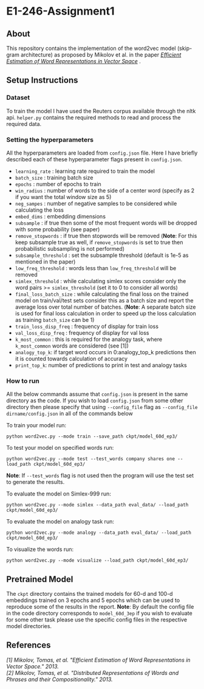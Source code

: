 # E1-246-Assignment1

## About
This repository contains the implementation of the word2vec model (skip-gram architecture) as proposed by Mikolov et al. in the paper *[Efficient Estimation of Word Representations in Vector Space](https://arxiv.org/pdf/1301.3781.pdf)* .

## Setup Instructions

### Dataset
To train the model I have used the Reuters corpus available through the nltk api. `helper.py` contains the required methods to read and process the required data. 

### Setting the hyperparameters
All the hyperparameters are loaded from `config.json` file. Here I have briefly described each of these hyperparameter flags present in `config.json`.
* `learning_rate` : learning rate required to train the model
* `batch_size` : training batch size
* `epochs` : number of epochs to train
* `win_radius` : number of words to the side of a center word (specify as 2 if you want the total window size as 5)
* `neg_sampes` : number of negative samples to be considered while calculating the loss
* `embed_dims` : embedding dimensions
* `subsample` : if true then some of the most frequent words will be dropped with some probability (see paper)
* `remove_stopwords` : if true then stopwords will be removed (**Note**: For this keep subsample true as well, if `remove_stopwords` is set to true then probabilistic subsampling is not performed)
* `subsample_threshold` : set the subsample threshold (default is 1e-5 as mentioned in the paper)
* `low_freq_threshold` : words less than `low_freq_threshold` will be removed
* `simlex_threshold` : while calculating simlex scores consider only the word pairs >= `simlex_threshold` (set it to 0 to consider all words)
* `final_loss_batch_size` : while calculating the final loss on the trained model on train/val/test sets consider this as a batch size and report the average loss over total number of batches. (**Note**: A separate batch size is used for final loss calculation in order to speed up the loss calculation as training `batch_size` can be 1)
* `train_loss_disp_freq` : frequency of display for train loss
* `val_loss_disp_freq` : frequency of display for val loss
* `k_most_common` : this is required for the analogy task, where `k_most_common` words are considered (see [1])
* `analogy_top_k`: if target word occurs in 0:analogy_top_k predictions then it is counted towards calculation of accuracy
* `print_top_k`: number of predictions to print in test and analogy tasks
### How to run

All the below commands assume that `config.json` is present in the same directory as the code. If you wish to load `config.json` from some other directory then please specify that using `--config_file` flag as `--config_file dirname/config.json` in all of the commands below

To train your model run:
```
python word2vec.py --mode train --save_path ckpt/model_60d_ep3/ 
```
To test your model on specified words run:
```
python word2vec.py --mode test --test_words company shares one --load_path ckpt/model_60d_ep3/ 
```
**Note**: If `--test_words` flag is not used then the program will use the test set to generate the results.

To evaluate the model on Simlex-999 run:
```
python word2vec.py --mode simlex --data_path eval_data/ --load_path ckpt/model_60d_ep3/
```
To evaluate the model on analogy task run:
```
python word2vec.py --mode analogy --data_path eval_data/ --load_path ckpt/model_60d_ep3/
```
To visualize the words run:
```
python word2vec.py --mode visualize --load_path ckpt/model_60d_ep3/
```
## Pretrained Model
The `ckpt` directory contains the trained models for 60-d and 100-d embeddings trained on 3 epochs and 5 epochs which can be used to reproduce some of the results in the report. **Note**: By default the config file in the code directory corresponds to `model_60d_3ep` if you wish to evaluate for some other task please use the specific config files in the respective model directories.

## References
<cite>[1] Mikolov, Tomas, et al. "Efficient Estimation of Word Representations in Vector Space." 2013.</cite> <br>
<cite>[2] Mikolov, Tomas, et al. "Distributed Representations of Words and Phrases and their Compositionality." 2013.</cite>
